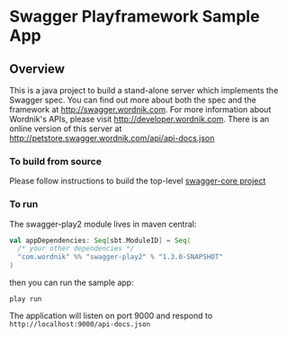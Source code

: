 # Swagger Playframework Sample App

## Overview
This is a java project to build a stand-alone server which implements the Swagger spec.  You can find out 
more about both the spec and the framework at http://swagger.wordnik.com.  For more information 
about Wordnik's APIs, please visit http://developer.wordnik.com.  There is an online version of this
server at http://petstore.swagger.wordnik.com/api/api-docs.json

### To build from source
Please follow instructions to build the top-level [swagger-core project](https://github.com/wordnik/swagger-core)

### To run
The swagger-play2 module lives in maven central:

```scala
val appDependencies: Seq[sbt.ModuleID] = Seq(
  /* your other dependencies */
  "com.wordnik" %% "swagger-play2" % "1.3.0-SNAPSHOT"
)
```

then you can run the sample app:

````
play run
````

The application will listen on port 9000 and respond to `http://localhost:9000/api-docs.json`

